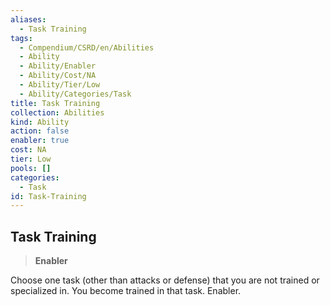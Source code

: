 ```yaml
---
aliases:
  - Task Training
tags:
  - Compendium/CSRD/en/Abilities
  - Ability
  - Ability/Enabler
  - Ability/Cost/NA
  - Ability/Tier/Low
  - Ability/Categories/Task
title: Task Training
collection: Abilities
kind: Ability
action: false
enabler: true
cost: NA
tier: Low
pools: []
categories:
  - Task
id: Task-Training
---
```

## Task Training    
>**Enabler**  
    
Choose one task (other than attacks or defense) that you are not trained or specialized in. You become trained in that task. Enabler.
